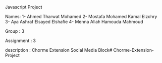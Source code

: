 Javascript Project

Names:
1- Ahmed Tharwat Mohamed
2- Mostafa Mohamed Kamal Elzohry
3- Aya Ashraf Elsayed Elshafie
4- Menna Allah Hamouda Mahmoud

Group : 3

Assignment : 3

description : Chorme Extension Social Media Block# Chorme-Extension-Project
